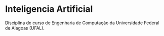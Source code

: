 # Inteligencia Artificial

Disciplina do curso de Engenharia de Computação da Universidade Federal de Alagoas (UFAL).
